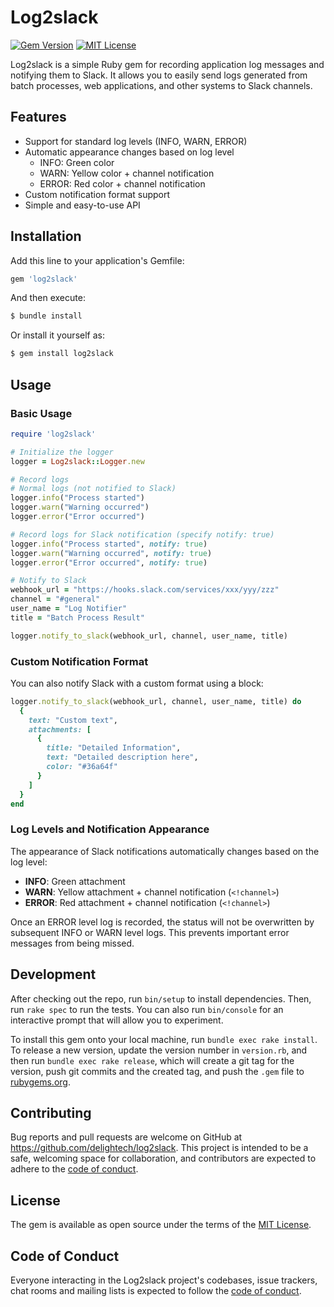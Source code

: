 # Log2slack

[![Gem Version](https://badge.fury.io/rb/log2slack.svg?v=0.1.2)](https://badge.fury.io/rb/log2slack)
[![MIT License](https://img.shields.io/badge/license-MIT-blue.svg)](LICENSE.txt)

Log2slack is a simple Ruby gem for recording application log messages and notifying them to Slack. It allows you to easily send logs generated from batch processes, web applications, and other systems to Slack channels.

## Features

- Support for standard log levels (INFO, WARN, ERROR)
- Automatic appearance changes based on log level
  - INFO: Green color
  - WARN: Yellow color + channel notification
  - ERROR: Red color + channel notification
- Custom notification format support
- Simple and easy-to-use API

## Installation

Add this line to your application's Gemfile:

```ruby
gem 'log2slack'
```

And then execute:

```bash
$ bundle install
```

Or install it yourself as:

```bash
$ gem install log2slack
```

## Usage

### Basic Usage

```ruby
require 'log2slack'

# Initialize the logger
logger = Log2slack::Logger.new

# Record logs
# Normal logs (not notified to Slack)
logger.info("Process started")
logger.warn("Warning occurred")
logger.error("Error occurred")

# Record logs for Slack notification (specify notify: true)
logger.info("Process started", notify: true)
logger.warn("Warning occurred", notify: true)
logger.error("Error occurred", notify: true)

# Notify to Slack
webhook_url = "https://hooks.slack.com/services/xxx/yyy/zzz"
channel = "#general"
user_name = "Log Notifier"
title = "Batch Process Result"

logger.notify_to_slack(webhook_url, channel, user_name, title)
```

### Custom Notification Format

You can also notify Slack with a custom format using a block:

```ruby
logger.notify_to_slack(webhook_url, channel, user_name, title) do
  {
    text: "Custom text",
    attachments: [
      {
        title: "Detailed Information",
        text: "Detailed description here",
        color: "#36a64f"
      }
    ]
  }
end
```

### Log Levels and Notification Appearance

The appearance of Slack notifications automatically changes based on the log level:

- **INFO**: Green attachment
- **WARN**: Yellow attachment + channel notification (`<!channel>`)
- **ERROR**: Red attachment + channel notification (`<!channel>`)

Once an ERROR level log is recorded, the status will not be overwritten by subsequent INFO or WARN level logs. This prevents important error messages from being missed.

## Development

After checking out the repo, run `bin/setup` to install dependencies. Then, run `rake spec` to run the tests. You can also run `bin/console` for an interactive prompt that will allow you to experiment.

To install this gem onto your local machine, run `bundle exec rake install`. To release a new version, update the version number in `version.rb`, and then run `bundle exec rake release`, which will create a git tag for the version, push git commits and the created tag, and push the `.gem` file to [rubygems.org](https://rubygems.org).

## Contributing

Bug reports and pull requests are welcome on GitHub at https://github.com/delightech/log2slack. This project is intended to be a safe, welcoming space for collaboration, and contributors are expected to adhere to the [code of conduct](CODE_OF_CONDUCT.md).

## License

The gem is available as open source under the terms of the [MIT License](https://opensource.org/licenses/MIT).

## Code of Conduct

Everyone interacting in the Log2slack project's codebases, issue trackers, chat rooms and mailing lists is expected to follow the [code of conduct](CODE_OF_CONDUCT.md).
